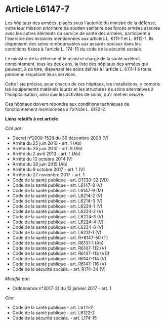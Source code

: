 # Article L6147-7

Les hôpitaux des armées, placés sous l'autorité du ministre de la  défense, outre leur mission prioritaire de soutien
sanitaire des forces  armées assurée avec les autres éléments du service de santé des armées,  participent à l'exercice des
missions mentionnées aux articles L. 6111-1  et L. 6112-1. Ils dispensent des soins remboursables aux assurés sociaux dans
les conditions fixées à l'article L. 174-15 du code de la sécurité sociale.

Le ministre de la défense et le ministre chargé de la santé arrêtent conjointement, tous les deux ans, la liste des hôpitaux
des armées qui peuvent, à ce titre, dispenser les soins définis à l'article L. 6111-1 à toute personne requérant leurs
services.

Cette liste précise, pour chacun de ces hôpitaux, les installations, y compris les équipements matériels lourds et les
structures de soins alternatives à l'hospitalisation, ainsi que les activités de soins, qu'il met en oeuvre.

Ces hôpitaux doivent répondre aux conditions techniques de fonctionnement mentionnées à l'article L. 6122-2.

**Liens relatifs à cet article**

_Cité par_:

  - Décret n°2008-1528 du 30 décembre 2008 (V)
  - Arrêté du 25 juin 2010 - art. 1 (Ab)
  - Arrêté du 25 juin 2010 - art. 9 (Ab)
  - Arrêté du 2 avril 2013 - art. 1 (Ab)
  - Arrêté du 13 octobre 2014 (V)
  - Arrêté du 30 juin 2015 (Ab)
  - Arrêté du 9 octobre 2017 - art. 1 (V)
  - Arrêté du 27 novembre 2017 - art. 1
  - Code de la santé publique - art. D1333-32 (VD)
  - Code de la santé publique - art. L6147-8 (V)
  - Code de la santé publique - art. L6147-9 (M)
  - Code de la santé publique - art. L6214-2 (V)
  - Code de la santé publique - art. L6214-3 (V)
  - Code de la santé publique - art. L6224-1 (V)
  - Code de la santé publique - art. L6224-2 (V)
  - Code de la santé publique - art. L6224-3 (V)
  - Code de la santé publique - art. L6224-4 (V)
  - Code de la santé publique - art. L6224-6 (V)
  - Code de la santé publique - art. L6231-1 (V)
  - Code de la santé publique - art. R*6147-50 (T)
  - Code de la santé publique - art. R6131-1 (Ab)
  - Code de la santé publique - art. R6147-112 (V)
  - Code de la santé publique - art. R6147-113 (VD)
  - Code de la santé publique - art. R6147-114 (V)
  - Code de la santé publique - art. R6147-116 (V)
  - Code de la sécurité sociale. - art. R174-34 (V)

_Modifié par_:

  - Ordonnance n°2017-31 du 12 janvier 2017 - art. 1

_Cite_:

  - Code de la santé publique - art. L6111-2
  - Code de la santé publique - art. L6122-2
  - Code de la sécurité sociale. - art. L174-15

